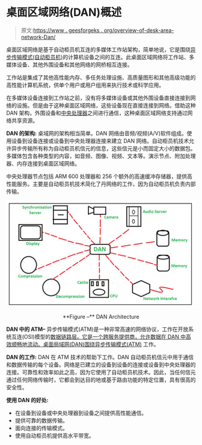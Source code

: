 # 桌面区域网络(DAN)概述

> 原文:[https://www . geesforgeks . org/overview-of-desk-area-network-Dan/](https://www.geeksforgeeks.org/overview-of-desk-area-network-dan/)

桌面区域网络是基于自动柜员机互连的多媒体工作站架构，简单地说，它是围绕[异步传输模式(自动柜员机)](https://www.geeksforgeeks.org/asynchronous-transfer-mode-atm-in-computer-network/)的计算机设备之间的互连。此桌面区域网络将工作站、多媒体设备、其他外围设备和其他网络的网桥相互连接。

工作站是集成了其他高性能内存、多任务处理设施、高质量图形和其他高级功能的高性能计算机系统，供单个用户或用户组用来执行技术或科学应用。

在多媒体设备连接到工作站之前，没有将多媒体设备或其他外围设备直接连接到网络的设施。但是由于这种桌面区域网络，这些设备现在直接连接到网络。借助这种 DAN 架构，外围设备和[中央处理器](https://www.geeksforgeeks.org/difference-between-cpu-and-gpu/)之间进行通信，这种桌面区域网络支持通过网络共享资源。

**DAN 的架构:**
桌域网的架构相当简单。DAN 网络由音频/视频(A/V)软件组成。使用设备到设备连接或设备到中央处理器连接来建立 DAN 网络。自动柜员机技术允许异步传输所有称为自动柜员机信元的信息，这些信元是小而固定大小的数据包。多媒体包含各种类型的内容，如音频、图像、视频、文本等。演示节点、附加处理器、内存连接到桌面区域网络。

中央处理器节点包括 ARM 600 处理器和 256 个额外的高速缓冲存储器，提供高性能服务。主要是自动柜员机技术简化了丹网络的工作，因为自动柜员机负责内部传输。

![](img/27eaa8eac72a1d6aace39ccce9c6bc5f.png)

<center>**Figure –** DAN Architecture</center>

**DAN 中的 ATM–**
异步传输模式(ATM)是一种非常高速的网络协议，工作在开放系统互连(OSI)模型的[数据链路层。它是一个跨服务提供商，允许数据在 DAN 中高效顺畅地流动。桌面局域网(DAN)围绕](https://www.geeksforgeeks.org/layers-of-osi-model/)[异步传输模式(ATM)](https://www.geeksforgeeks.org/asynchronous-transfer-mode-atm-in-computer-network/) 工作。

**DAN 的工作:**
DAN 在 ATM 技术的帮助下工作。DAN 自动柜员机信元中用于通信和数据传输的每个设备。网络是已建立的设备到设备的连接或设备到中央处理器的连接。可靠性和效率如此之高，因为它使用了自动柜员机技术。因此，当任何信元通过任何网络传输时，它都会到达目的地或基于路由功能的特定位置，具有很高的安全性。

**使用 DAN 的好处:**

*   在设备到设备或中央处理器到设备之间提供高性能通信。
*   提供可靠的数据传输。
*   面向连接的传输模式。
*   使用自动柜员机提供高水平带宽。